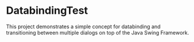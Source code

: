 # DatabindingTest
This project demonstrates a simple concept for databinding and transitioning between multiple dialogs on top of the Java Swing Framework.
